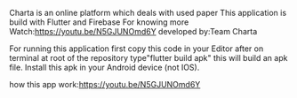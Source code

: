 Charta is an online platform which deals with used paper
This application is build with Flutter and Firebase
For knowing more Watch:https://youtu.be/N5GJUNOmd6Y
developed by:Team Charta


For running this application first copy this code in your Editor
after on terminal at root of the repository type"flutter build apk"
this will build an apk file.
Install this apk in your Android device (not IOS).


how this app work:https://youtu.be/N5GJUNOmd6Y
